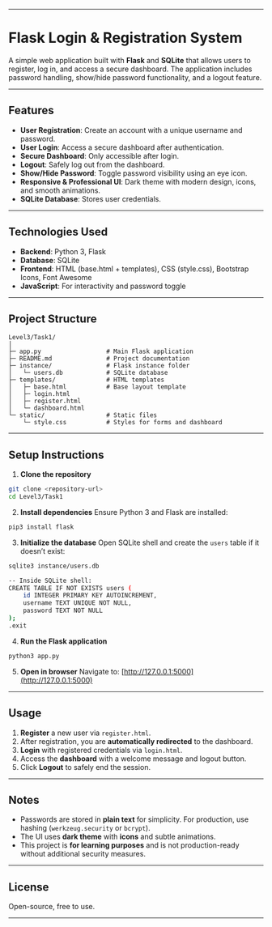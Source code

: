 
---

# Flask Login & Registration System

A simple web application built with **Flask** and **SQLite** that allows users to register, log in, and access a secure dashboard. The application includes password handling, show/hide password functionality, and a logout feature.

---

## Features

* **User Registration**: Create an account with a unique username and password.
* **User Login**: Access a secure dashboard after authentication.
* **Secure Dashboard**: Only accessible after login.
* **Logout**: Safely log out from the dashboard.
* **Show/Hide Password**: Toggle password visibility using an eye icon.
* **Responsive & Professional UI**: Dark theme with modern design, icons, and smooth animations.
* **SQLite Database**: Stores user credentials.

---

## Technologies Used

* **Backend**: Python 3, Flask
* **Database**: SQLite
* **Frontend**: HTML (base.html + templates), CSS (style.css), Bootstrap Icons, Font Awesome
* **JavaScript**: For interactivity and password toggle

---

## Project Structure

```
Level3/Task1/
│
├─ app.py                  # Main Flask application
├─ README.md               # Project documentation
├─ instance/               # Flask instance folder
│   └─ users.db            # SQLite database
├─ templates/              # HTML templates
│   ├─ base.html           # Base layout template
│   ├─ login.html
│   ├─ register.html
│   └─ dashboard.html
└─ static/                 # Static files
    └─ style.css           # Styles for forms and dashboard
```

---

## Setup Instructions

1. **Clone the repository**

```bash
git clone <repository-url>
cd Level3/Task1
```

2. **Install dependencies**
   Ensure Python 3 and Flask are installed:

```bash
pip3 install flask
```

3. **Initialize the database**
   Open SQLite shell and create the `users` table if it doesn’t exist:

```bash
sqlite3 instance/users.db

-- Inside SQLite shell:
CREATE TABLE IF NOT EXISTS users (
    id INTEGER PRIMARY KEY AUTOINCREMENT,
    username TEXT UNIQUE NOT NULL,
    password TEXT NOT NULL
);
.exit
```

4. **Run the Flask application**

```bash
python3 app.py
```

5. **Open in browser**
   Navigate to: [http://127.0.0.1:5000](http://127.0.0.1:5000)

---

## Usage

1. **Register** a new user via `register.html`.
2. After registration, you are **automatically redirected** to the dashboard.
3. **Login** with registered credentials via `login.html`.
4. Access the **dashboard** with a welcome message and logout button.
5. Click **Logout** to safely end the session.

---

## Notes

* Passwords are stored in **plain text** for simplicity. For production, use hashing (`werkzeug.security` or `bcrypt`).
* The UI uses **dark theme** with **icons** and subtle animations.
* This project is **for learning purposes** and is not production-ready without additional security measures.

---

## License

Open-source, free to use.

---

